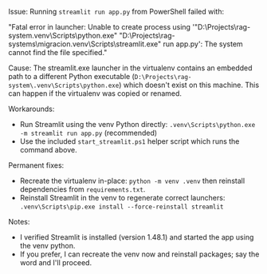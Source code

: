 Issue: Running `streamlit run app.py` from PowerShell failed with:

"Fatal error in launcher: Unable to create process using '"D:\Projects\rag-system\.venv\Scripts\python.exe" "D:\Projects\rag-systems\migracion\.venv\Scripts\streamlit.exe" run app.py': The system cannot find the file specified."

Cause: The streamlit.exe launcher in the virtualenv contains an embedded path to a different Python executable (`D:\Projects\rag-system\.venv\Scripts\python.exe`) which doesn't exist on this machine. This can happen if the virtualenv was copied or renamed.

Workarounds:

- Run Streamlit using the venv Python directly: `.venv\Scripts\python.exe -m streamlit run app.py` (recommended)
- Use the included `start_streamlit.ps1` helper script which runs the command above.

Permanent fixes:

- Recreate the virtualenv in-place: `python -m venv .venv` then reinstall dependencies from `requirements.txt`.
- Reinstall Streamlit in the venv to regenerate correct launchers: `.venv\Scripts\pip.exe install --force-reinstall streamlit`

Notes:

- I verified Streamlit is installed (version 1.48.1) and started the app using the venv python.
- If you prefer, I can recreate the venv now and reinstall packages; say the word and I'll proceed.
